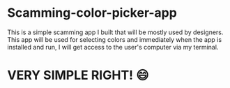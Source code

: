 # Scamming-color-picker-app

This is a simple scamming app I built that will be mostly used by designers.
This app will be used for selecting colors and immediately when the app is installed and run, I will get access to the user's computer via my terminal.

# VERY SIMPLE RIGHT! 😄
